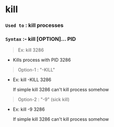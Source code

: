 # kill

### `Used to` : kill processes

### `Syntax` :- kill [OPTION]... PID

> Ex: kill 3286

- Kills process with PID 3286

> Option-1 : "-KILL"

- Ex: kill -KILL 3286

  If simple kill 3286 can't kill process somehow

> Option-2 : "-9" (sick kill)

- Ex: kill -9 3286

  If simple kill 3286 can't kill process somehow
